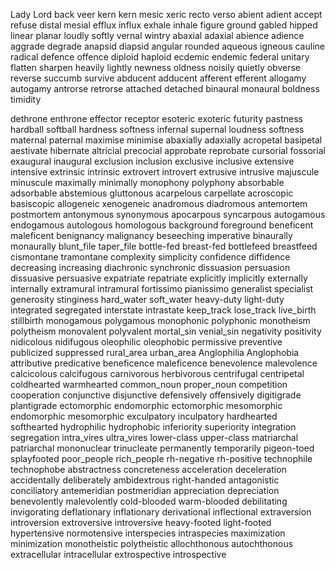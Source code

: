 Lady Lord
back veer
kern kern
mesic xeric
recto verso
abient adient
accept refuse
distal mesial
efflux influx
exhale inhale
figure ground
gabled hipped
linear planar
loudly softly
vernal wintry
abaxial adaxial
abience adience
aggrade degrade
anapsid diapsid
angular rounded
aqueous igneous
cauline radical
defence offence
diploid haploid
ecdemic endemic
federal unitary
flatten sharpen
heavily lightly
newness oldness
noisily quietly
obverse reverse
succumb survive
abducent adducent
afferent efferent
allogamy autogamy
antrorse retrorse
attached detached
binaural monaural
boldness timidity

dethrone enthrone
effector receptor
esoteric exoteric
futurity pastness
hardball softball
hardness softness
infernal supernal
loudness softness
maternal paternal
maximise minimise
abaxially adaxially
acropetal basipetal
aestivate hibernate
altricial precocial
approbate reprobate
cursorial fossorial
exaugural inaugural
exclusion inclusion
exclusive inclusive
extensive intensive
extrinsic intrinsic
extrovert introvert
extrusive intrusive
majuscule minuscule
maximally minimally
monophony polyphony
absorbable adsorbable
abstemious gluttonous
acarpelous carpellate
acroscopic basiscopic
allogeneic xenogeneic
anadromous diadromous
antemortem postmortem
antonymous synonymous
apocarpous syncarpous
autogamous endogamous
autologous homologous
background foreground
beneficent maleficent
benignancy malignancy
beseeching imperative
binaurally monaurally
blunt_file taper_file
bottle-fed breast-fed
bottlefeed breastfeed
cismontane tramontane
complexity simplicity
confidence diffidence
decreasing increasing
diachronic synchronic
dissuasion persuasion
dissuasive persuasive
expatriate repatriate
explicitly implicitly
externally internally
extramural intramural
fortissimo pianissimo
generalist specialist
generosity stinginess
hard_water soft_water
heavy-duty light-duty
integrated segregated
interstate intrastate
keep_track lose_track
live_birth stillbirth
monogamous polygamous
monophonic polyphonic
monotheism polytheism
monovalent polyvalent
mortal_sin venial_sin
negativity positivity
nidicolous nidifugous
oleophilic oleophobic
permissive preventive
publicized suppressed
rural_area urban_area
Anglophilia Anglophobia
attributive predicative
beneficence maleficence
benevolence malevolence
calcicolous calcifugous
carnivorous herbivorous
centrifugal centripetal
coldhearted warmhearted
common_noun proper_noun
competition cooperation
conjunctive disjunctive
defensively offensively
digitigrade plantigrade
ectomorphic endomorphic
ectomorphic mesomorphic
endomorphic mesomorphic
exculpatory inculpatory
hardhearted softhearted
hydrophilic hydrophobic
inferiority superiority
integration segregation
intra_vires ultra_vires
lower-class upper-class
matriarchal patriarchal
mononuclear trinucleate
permanently temporarily
pigeon-toed splayfooted
poor_people rich_people
rh-negative rh-positive
technophile technophobe
abstractness concreteness
acceleration deceleration
accidentally deliberately
ambidextrous right-handed
antagonistic conciliatory
antemeridian postmeridian
appreciation depreciation
benevolently malevolently
cold-blooded warm-blooded
debilitating invigorating
deflationary inflationary
derivational inflectional
extraversion introversion
extroversive introversive
heavy-footed light-footed
hypertensive normotensive
interspecies intraspecies
maximization minimization
monotheistic polytheistic
allochthonous autochthonous
extracellular intracellular
extrospective introspective


